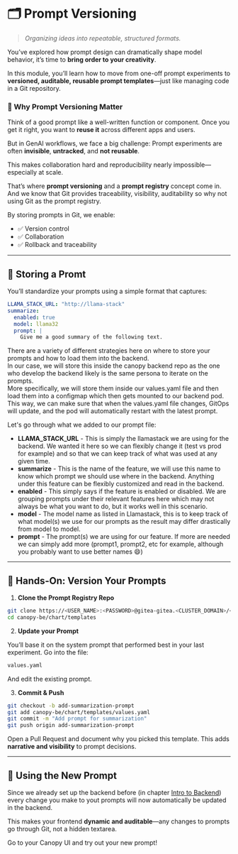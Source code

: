 # 🗂️ Prompt Versioning

> *Organizing ideas into repeatable, structured formats.*

You’ve explored how prompt design can dramatically shape model behavior, it’s time to **bring order to your creativity**.

In this module, you’ll learn how to move from one-off prompt experiments to **versioned, auditable, reusable prompt templates**—just like managing code in a Git repository.


### 🎯 Why Prompt Versioning Matter

Think of a good prompt like a well-written function or component. Once you get it right, you want to **reuse it** across different apps and users.

But in GenAI workflows, we face a big challenge: Prompt experiments are often **invisible**, **untracked**, and **not reusable**.

This makes collaboration hard and reproducibility nearly impossible—especially at scale.

That’s where **prompt versioning** and a **prompt registry** concept come in. And we know that Git provides traceability, visibility, auditability so why not using Git as the prompt registry.

By storing prompts in Git, we enable:

* ✅ Version control
* ✅ Collaboration
* ✅ Rollback and traceability

---

## 🧱 Storing a Promt

You’ll standardize your prompts using a simple format that captures:

```yaml
LLAMA_STACK_URL: "http://llama-stack"
summarize:
  enabled: true
  model: llama32
  prompt: |
    Give me a good summary of the following text.
```

There are a variety of different strategies here on where to store your prompts and how to load them into the backend.  
In our case, we will store this inside the canopy backend repo as the one who develop the backend likely is the same persona to iterate on the prompts.  
More specifically, we will store them inside our values.yaml file and then load them into a configmap which then gets mounted to our backend pod. This way, we can make sure that when the values.yaml file changes, GitOps will update, and the pod will automatically restart with the latest prompt.

Let's go through what we added to our prompt file:

- **LLAMA_STACK_URL** - This is simply the llamastack we are using for the backend. We wanted it here so we can flexibly change it (test vs prod for example) and so that we can keep track of what was used at any given time.
- **summarize** - This is the name of the feature, we will use this name to know which prompt we should use where in the backend. Anything under this feature can be flexibly customized and read in the backend.
- **enabled** - This simply says if the feature is enabled or disabled. We are grouping prompts under their relevant features here which may not always be what you want to do, but it works well in this scenario.
- **model** - The model name as listed in Llamastack, this is to keep track of what model(s) we use for our prompts as the result may differ drastically from model to model.
- **prompt** - The prompt(s) we are using for our feature. If more are needed we can simply add more (prompt1, prompt2, etc for example, although you probably want to use better names 😄)

---

## 🧪 Hands-On: Version Your Prompts

1. **Clone the Prompt Registry Repo**

```bash
git clone https://<USER_NAME>:<PASSWORD>@gitea-gitea.<CLUSTER_DOMAIN>/<USER_NAME>/canopy-be.git
cd canopy-be/chart/templates
```

2. **Update your Prompt**

You’ll base it on the system prompt that performed best in your last experiment. Go into the file:

```bash
values.yaml
```

And edit the existing prompt.

3. **Commit & Push**

```bash
git checkout -b add-summarization-prompt
git add canopy-be/chart/templates/values.yaml
git commit -m "Add prompt for summarization"
git push origin add-summarization-prompt
```

Open a Pull Request and document why you picked this template. This adds **narrative and visibility** to prompt decisions.

---

## 🌿 Using the New Prompt

Since we already set up the backend before (in chapter [Intro to Backend](/3-ready-to-scale101/3-intro-to-backend.md)) every change you make to yout prompts will now automatically be updated in the backend.

This makes your frontend **dynamic and auditable**—any changes to prompts go through Git, not a hidden textarea.

Go to your Canopy UI and try out your new prompt!